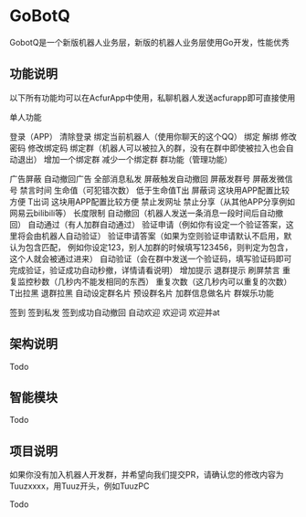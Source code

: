 # GoBotQ


GobotQ是一个新版机器人业务层，新版的机器人业务层使用Go开发，性能优秀

## 功能说明

以下所有功能均可以在AcfurApp中使用，私聊机器人发送acfurapp即可直接使用

单人功能

登录（APP）
清除登录
绑定当前机器人（使用你聊天的这个QQ）
绑定
解绑
修改密码
修改绑定码
绑定群（机器人可以被拉入的群，没有在群中即使被拉入也会自动退出）
增加一个绑定群
减少一个绑定群
群功能（管理功能）

广告屏蔽
自动撤回广告
全部消息私发
屏蔽触发自动撤回
屏蔽发群号
屏蔽发微信号
禁言时间
生命值（可犯错次数）
低于生命值T出
屏蔽词
这块用APP配置比较方便
T出词
这块用APP配置比较方便
禁止发网址
禁止分享（从其他APP分享例如网易云bilibili等）
长度限制
自动撤回（机器人发送一条消息一段时间后自动撤回）
自动通过（有人加群自动通过）
验证申请（例如你有设定一个验证答案，这里将会由机器人自动验证）
验证申请答案（如果为空则验证申请默认不启用，默认为包含匹配，
例如你设定123，别人加群的时候填写123456，则判定为包含，这个人就会被通过进来）
自动验证（会在群中发送一个验证码，填写验证码即可完成验证，验证成功自动秒撤，详情请看说明）
增加提示
退群提示
刷屏禁言
重复监控秒数（几秒内不能发相同的东西）
重复次数（这几秒内可以重复的次数）
T出拉黑
退群拉黑
自动设定群名片
预设群名片
加群信息做名片
群娱乐功能

签到
签到私发
签到成功自动撤回
自动欢迎
欢迎词
欢迎并at

## 架构说明

Todo

## 智能模块

Todo

## 项目说明

如果你没有加入机器人开发群，并希望向我们提交PR，请确认您的修改内容为Tuuzxxxx，用Tuuz开头，例如TuuzPC

Todo
